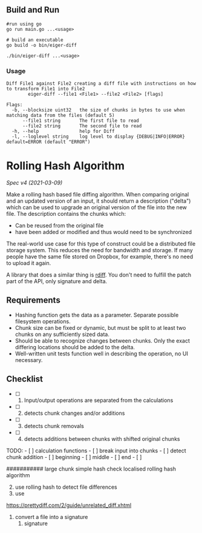 
## Build and Run

```
#run using go
go run main.go ...<usage>

# build an executable 
go build -o bin/eiger-diff

./bin/eiger-diff ...<usage>

```

### Usage

```
Diff File1 against File2 creating a diff file with instructions on how to transform File1 into File2
        eiger-diff --file1 <File1> --file2 <File2> [flags]

Flags:
  -b, --blocksize uint32   the size of chunks in bytes to use when matching data from the files (default 5)
      --file1 string       The first file to read
      --file2 string       The second file to read
  -h, --help               help for Diff
  -l, --loglevel string    log level to display {DEBUG|INFO|ERROR} default=ERROR (default "ERROR")
```


# Rolling Hash Algorithm
_Spec v4 (2021-03-09)_

Make a rolling hash based file diffing algorithm. When comparing original and an updated version of an input, it should return a description ("delta") which can be used to upgrade an original version of the file into the new file. The description contains the chunks which:
- Can be reused from the original file
- have been added or modified and thus would need to be synchronized

The real-world use case for this type of construct could be a distributed file storage system. This reduces the need for bandwidth and storage. If many people have the same file stored on Dropbox, for example, there's no need to upload it again.

A library that does a similar thing is [rdiff](https://linux.die.net/man/1/rdiff). You don't need to fulfill the patch part of the API, only signature and delta.

## Requirements
- Hashing function gets the data as a parameter. Separate possible filesystem operations.
- Chunk size can be fixed or dynamic, but must be split to at least two chunks on any sufficiently sized data.
- Should be able to recognize changes between chunks. Only the exact differing locations should be added to the delta.
- Well-written unit tests function well in describing the operation, no UI necessary.

## Checklist
- [ ] 1. Input/output operations are separated from the calculations
- [ ] 2. detects chunk changes and/or additions
- [ ] 3. detects chunk removals
- [ ] 4. detects additions between chunks with shifted original chunks



TODO:
    - [ ] calculation functions
    - [ ] break input into chunks
    - [ ] detect chunk addition
      - [ ] beginning
      - [ ] middle
      - [ ] end
    - [ ] 




########### 
large chunk simple hash check
localised rolling hash algorithm


2. use rolling hash to detect file differences
3. use 


https://prettydiff.com/2/guide/unrelated_diff.xhtml


1. convert a file into a signature
   1. signature 
  